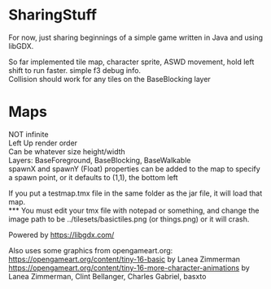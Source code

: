 # SharingStuff
For now, just sharing beginnings of a simple game written in Java and using libGDX.  
  
So far implemented tile map, character sprite, ASWD movement, hold left shift to run faster. simple f3 debug info.  
Collision should work for any tiles on the BaseBlocking layer
  
# Maps  
NOT infinite  
Left Up render order  
Can be whatever size height/width  
Layers: BaseForeground, BaseBlocking, BaseWalkable  
spawnX and spawnY (Float) properties can be added to the map to specify a spawn point, or it defaults to (1,1), the bottom left
  
If you put a testmap.tmx file in the same folder as the jar file, it will load that map.  
*** You must edit your tmx file with notepad or something, and change the image path to be ../tilesets/basictiles.png (or things.png) or it will crash.




Powered by https://libgdx.com/  
  
Also uses some graphics from opengameart.org:  
https://opengameart.org/content/tiny-16-basic by Lanea Zimmerman  
https://opengameart.org/content/tiny-16-more-character-animations by Lanea Zimmerman, Clint Bellanger, Charles Gabriel, basxto  
